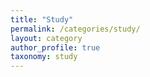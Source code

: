 ```yaml
---
title: "Study"
permalink: /categories/study/
layout: category
author_profile: true
taxonomy: study
---
```

